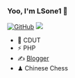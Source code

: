 ### Yoo, I'm LSone1 👋

[![GitHub](https://img.shields.io/badge/dynamic/json?logo=github&label=GitHub&labelColor=495867&color=495867&query=%24.data.totalSubs&url=https%3A%2F%2Fapi.spencerwoo.com%2Fsubstats%2F%3Fsource%3Dgithub%26queryKey%3Dhayschan&style=flat-square)](https://github.com/LSone1)
![](https://github-readme-stats.vercel.app/api?username=lsone1)

- 🍻 CDUT
- ⚡ PHP
- ✍️ [Blogger](https://cdut.work)
- ♟ Chinese Chess
